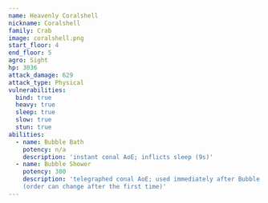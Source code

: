 ```yaml
---
name: Heavenly Coralshell
nickname: Coralshell
family: Crab
image: coralshell.png
start_floor: 4
end_floor: 5
agro: Sight
hp: 3036
attack_damage: 629
attack_type: Physical
vulnerabilities:
  bind: true
  heavy: true
  sleep: true
  slow: true
  stun: true
abilities:
  - name: Bubble Bath
    potency: n/a
    description: 'instant conal AoE; inflicts sleep (9s)'
  - name: Bubble Shower
    potency: 300
    description: 'telegraphed conal AoE; used immediately after Bubble Bath
    (order can change after the first time)'
---
```

